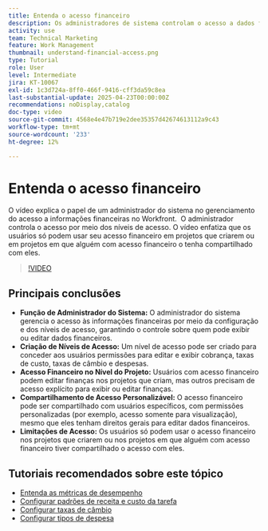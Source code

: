 ```yaml
---
title: Entenda o acesso financeiro
description: Os administradores de sistema controlam o acesso a dados financeiros por meio de permissões personalizáveis, garantindo gerenciamento seguro, supervisão em nível de projeto e opções de compartilhamento personalizadas para visibilidade financeira.
activity: use
team: Technical Marketing
feature: Work Management
thumbnail: understand-financial-access.png
type: Tutorial
role: User
level: Intermediate
jira: KT-10067
exl-id: 1c3d724a-8ff0-466f-9416-cff3da59c8ea
last-substantial-update: 2025-04-23T00:00:00Z
recommendations: noDisplay,catalog
doc-type: video
source-git-commit: 4568e4e47b719e2dee35357d42674613112a9c43
workflow-type: tm+mt
source-wordcount: '233'
ht-degree: 12%

---
```


# Entenda o acesso financeiro

O vídeo explica o papel de um administrador do sistema no gerenciamento do acesso a informações financeiras no Workfront. &#x200B; O administrador controla o acesso por meio dos níveis de acesso.&#x200B;
O vídeo enfatiza que os usuários só podem usar seu acesso financeiro em projetos que criarem ou em projetos em que alguém com acesso financeiro o tenha compartilhado com eles.

>[!VIDEO](https://video.tv.adobe.com/v/3457731/?quality=12&learn=on&enablevpops)

## Principais conclusões

* **Função de Administrador do Sistema:** O administrador do sistema gerencia o acesso às informações financeiras por meio da configuração e dos níveis de acesso, garantindo o controle sobre quem pode exibir ou editar dados financeiros. &#x200B;
* **Criação de Níveis de Acesso:** Um nível de acesso pode ser criado para conceder aos usuários permissões para editar e exibir cobrança, taxas de custo, taxas de câmbio e despesas.
* **Acesso Financeiro no Nível do Projeto:** Usuários com acesso financeiro podem editar finanças nos projetos que criam, mas outros precisam de acesso explícito para exibir ou editar finanças.
* **Compartilhamento de Acesso Personalizável:** O acesso financeiro pode ser compartilhado com usuários específicos, com permissões personalizadas (por exemplo, acesso somente para visualização), mesmo que eles tenham direitos gerais para editar dados financeiros.
* **Limitações de Acesso:** Os usuários só podem usar o acesso financeiro nos projetos que criarem ou nos projetos em que alguém com acesso financeiro tiver compartilhado o acesso com eles.


## Tutoriais recomendados sobre este tópico

* [Entenda as métricas de desempenho](/help/manage-work/project-finances/understand-performance-metrics.md)
* [Configurar padrões de receita e custo da tarefa](/help/manage-work/project-finances/set-up-task-revenue-and-cost-defaults.md)
* [Configurar taxas de câmbio](/help/manage-work/project-finances/set-up-exchange-rates.md)
* [Configurar tipos de despesa](/help/manage-work/project-finances/set-up-expense-types.md)
